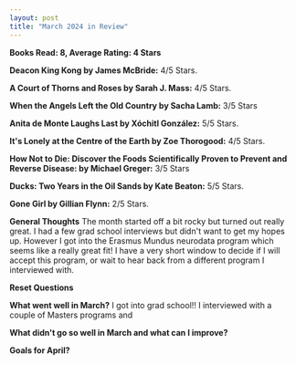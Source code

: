 ```yaml
---
layout: post
title: "March 2024 in Review"
---
```


**Books Read: 8, Average Rating: 4 Stars**

**Deacon King Kong by James McBride:**  4/5 Stars.

**A Court of Thorns and Roses by Sarah J. Mass:**  4/5 Stars. 

**When the Angels Left the Old Country by Sacha Lamb:** 3/5 Stars

**Anita de Monte Laughs Last by Xóchitl González:** 5/5 Stars. 

**It's Lonely at the Centre of the Earth by Zoe Thorogood:** 4/5 Stars.

**How Not to Die: Discover the Foods Scientifically Proven to Prevent and Reverse Disease: by Michael Greger:** 3/5 Stars

**Ducks: Two Years in the Oil Sands by Kate Beaton:** 5/5 Stars.

**Gone Girl by Gillian Flynn:** 2/5 Stars.


**General Thoughts**
The month started off a bit rocky but turned out really great. I had a few grad school interviews but didn't want to get my hopes up. However I got into the Erasmus Mundus neurodata program which seems like a really great fit! I have a very short window to decide if I will accept this program, or wait to hear back from a different program I interviewed with. 

**Reset Questions**

**What went well in March?**
I got into grad school!! I interviewed with a couple of Masters programs and 

**What didn't go so well in March and what can I improve?**

**Goals for April?**


